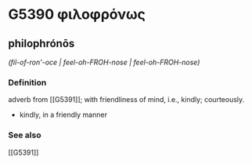 # G5390 φιλοφρόνως

## philophrónōs

_(fil-of-ron'-oce | feel-oh-FROH-nose | feel-oh-FROH-nose)_

### Definition

adverb from [[G5391]]; with friendliness of mind, i.e., kindly; courteously.

- kindly, in a friendly manner

### See also

[[G5391]]

